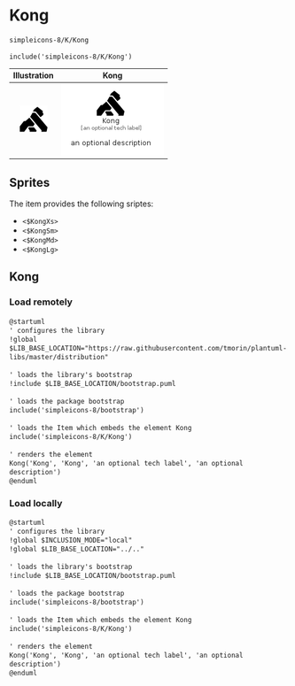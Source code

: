 # Kong


```text
simpleicons-8/K/Kong
```

```text
include('simpleicons-8/K/Kong')
```



| Illustration | Kong |
| :---: | :---: |
| ![illustration for Illustration](../../simpleicons-8/K/Kong.png) | ![illustration for Kong](../../simpleicons-8/K/Kong.Local.png) |



## Sprites
The item provides the following sriptes:

- `<$KongXs>`
- `<$KongSm>`
- `<$KongMd>`
- `<$KongLg>`





## Kong

### Load remotely
```plantuml
@startuml
' configures the library
!global $LIB_BASE_LOCATION="https://raw.githubusercontent.com/tmorin/plantuml-libs/master/distribution"

' loads the library's bootstrap
!include $LIB_BASE_LOCATION/bootstrap.puml

' loads the package bootstrap
include('simpleicons-8/bootstrap')

' loads the Item which embeds the element Kong
include('simpleicons-8/K/Kong')

' renders the element
Kong('Kong', 'Kong', 'an optional tech label', 'an optional description')
@enduml
```

### Load locally
```plantuml
@startuml
' configures the library
!global $INCLUSION_MODE="local"
!global $LIB_BASE_LOCATION="../.."

' loads the library's bootstrap
!include $LIB_BASE_LOCATION/bootstrap.puml

' loads the package bootstrap
include('simpleicons-8/bootstrap')

' loads the Item which embeds the element Kong
include('simpleicons-8/K/Kong')

' renders the element
Kong('Kong', 'Kong', 'an optional tech label', 'an optional description')
@enduml
```

